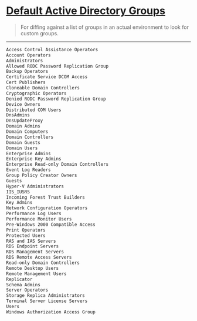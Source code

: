 # [Default Active Directory Groups](https://docs.microsoft.com/en-us/windows/security/identity-protection/access-control/active-directory-security-groups#storage-replica-administrators)

> For diffing against a list of groups in an actual environment to look for custom groups.

---

```txt
Access Control Assistance Operators
Account Operators
Administrators
Allowed RODC Password Replication Group
Backup Operators
Certificate Service DCOM Access
Cert Publishers
Cloneable Domain Controllers
Cryptographic Operators
Denied RODC Password Replication Group
Device Owners
Distributed COM Users
DnsAdmins
DnsUpdateProxy
Domain Admins
Domain Computers
Domain Controllers
Domain Guests
Domain Users
Enterprise Admins
Enterprise Key Admins
Enterprise Read-only Domain Controllers
Event Log Readers
Group Policy Creator Owners
Guests
Hyper-V Administrators
IIS_IUSRS
Incoming Forest Trust Builders
Key Admins
Network Configuration Operators
Performance Log Users
Performance Monitor Users
Pre-Windows 2000 Compatible Access
Print Operators
Protected Users
RAS and IAS Servers
RDS Endpoint Servers
RDS Management Servers
RDS Remote Access Servers
Read-only Domain Controllers
Remote Desktop Users
Remote Management Users
Replicator
Schema Admins
Server Operators
Storage Replica Administrators
Terminal Server License Servers
Users
Windows Authorization Access Group
```
